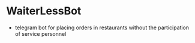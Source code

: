 # WaiterLessBot
- telegram bot for placing orders in restaurants without the participation of service personnel

